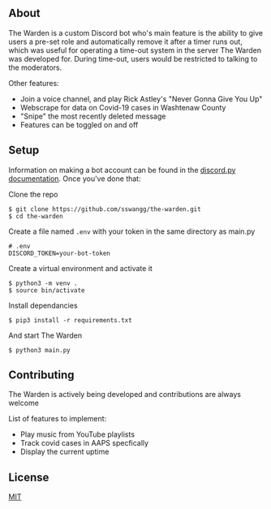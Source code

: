 ## About
The Warden is a custom Discord bot who's main feature is the ability to give users a pre-set role and automatically remove it after a timer runs out, which was useful for operating a time-out system in the server The Warden was developed for. During time-out, users would be restricted to talking to the moderators.

Other features:
- Join a voice channel, and play Rick Astley's "Never Gonna Give You Up"
- Webscrape for data on Covid-19 cases in Washtenaw County
- "Snipe" the most recently deleted message
- Features can be toggled on and off

## Setup

Information on making a bot account can be found in the [discord.py documentation](https://discordpy.readthedocs.io/en/stable/discord.html). Once you've done that:

Clone the repo

```console
$ git clone https://github.com/sswangg/the-warden.git
$ cd the-warden
```

Create a file named `.env` with your token in the same directory as main.py
```
# .env
DISCORD_TOKEN=your-bot-token
```

Create a virtual environment and activate it

```console
$ python3 -m venv .
$ source bin/activate
```

Install dependancies

```console
$ pip3 install -r requirements.txt
```

And start The Warden

```console
$ python3 main.py
```

## Contributing
The Warden is actively being developed and contributions are always welcome

List of features to implement:
- Play music from YouTube playlists
- Track covid cases in AAPS specfically
- Display the current uptime

## License
[MIT](https://choosealicense.com/licenses/mit/)
